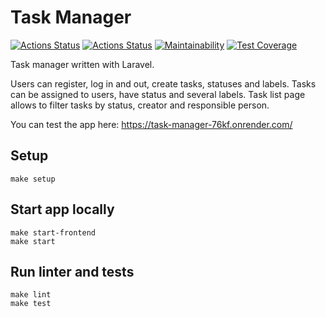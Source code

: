 # Task Manager
[![Actions Status](https://github.com/davydovks/php-project-57/actions/workflows/hexlet-check.yml/badge.svg)](https://github.com/davydovks/php-project-57/actions)
[![Actions Status](https://github.com/davydovks/php-project-57/actions/workflows/coverage.yml/badge.svg)](https://github.com/davydovks/php-project-57/actions)
[![Maintainability](https://api.codeclimate.com/v1/badges/500f7ea2ebf6932335b6/maintainability)](https://codeclimate.com/github/davydovks/php-project-57/maintainability)
[![Test Coverage](https://api.codeclimate.com/v1/badges/500f7ea2ebf6932335b6/test_coverage)](https://codeclimate.com/github/davydovks/php-project-57/test_coverage)

Task manager written with Laravel.

Users can register, log in and out, create tasks, statuses and labels. Tasks can be assigned to users, have status and several labels. Task list page allows to filter tasks by status, creator and responsible person.

You can test the app here: https://task-manager-76kf.onrender.com/

## Setup
```
make setup
```

## Start app locally
```
make start-frontend
make start
```

## Run linter and tests
```
make lint
make test
```

